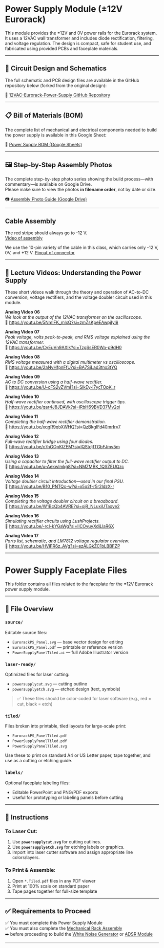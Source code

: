 # Power Supply Module (±12V Eurorack)

This module provides the ±12V and 0V power rails for the Eurorack system. It uses a 12VAC wall transformer and includes diode rectification, filtering, and voltage regulation. The design is compact, safe for student use, and fabricated using provided PCBs and faceplate materials.

---

## 🔧 Circuit Design and Schematics

The full schematic and PCB design files are available in the GitHub repository below (forked from the original design):

🔗 [12VAC-Eurorack-Power-Supply GitHub Repository](https://github.com/elandahl/12VAC-Eurorack-Power-Supply)

---

## 📋 Bill of Materials (BOM)

The complete list of mechanical and electrical components needed to build the power supply is available in this Google Sheet:

🔗 [Power Supply BOM (Google Sheets)](https://docs.google.com/spreadsheets/d/1b7PbrOKhUk41_MeSXmjowOyH94EjLhygskHuN2ZA3W4/edit?usp=sharing)

---

## 🖼️ Step-by-Step Assembly Photos

The complete step-by-step photo series showing the build process—with commentary—is available on Google Drive.  
Please make sure to view the photos **in filename order**, not by date or size.

📷 [Assembly Photo Guide (Google Drive)](https://drive.google.com/drive/folders/1MFKs9yY7JbWpQMuoOoF2VS_3eF_-2qRc?usp=sharing)


---
## Cable Assembly

The red stripe should always go to -12 V.  
[Video of assembly](https://youtu.be/VU46qr5E5Zo?si=FZeEVR2H-ak2IcmH&t=1308)

We use the 10-pin variety of the cable in this class, which carries only -12 V, 0V, and +12 V.
[Pinout of connector](https://www.davidhaillant.com/how-to-link-16-pin-eurorack-power-connector-to-10-pin-connector/)

---

## 🎥 Lecture Videos: Understanding the Power Supply

These short videos walk through the theory and operation of AC-to-DC conversion, voltage rectifiers, and the voltage doubler circuit used in this module.

**Analog Video 06**  
*We look at the output of the 12VAC transformer on the oscilloscope.*  
🔗 https://youtu.be/5NmIFK_mlxQ?si=zmZsKpeEAwpjIyl9

**Analog Video 07**  
*Peak voltage, volts peak-to-peak, and RMS voltage explained using the 12VAC transformer.*  
🔗 https://youtu.be/CyEuVn9AXIk?si=TzgSsER0Wa-p9dH0

**Analog Video 08**  
*RMS voltage measured with a digital multimeter vs oscilloscope.*  
🔗 https://youtu.be/2aNvHfpnFfU?si=BA7SiLad3tnx3tYQ

**Analog Video 09**  
*AC to DC conversion using a half-wave rectifier.*  
🔗 https://youtu.be/U-cFS2vZVmI?si=SlkEy-i7ycTOpK_r

**Analog Video 10**  
*Half-wave rectifier continued, with oscilloscope trigger tips.*  
🔗 https://youtu.be/qar4J8JDAVk?si=iRbH69BVD37Mv2oi

**Analog Video 11**  
*Completing the half-wave rectifier demonstration.*  
🔗 https://youtu.be/xqgR9qbXWHQ?si=QzBkgIFd40mrIrv7

**Analog Video 12**  
*Full-wave rectifier bridge using four diodes.*  
🔗 https://youtu.be/c7nGOpKIZEM?si=IQStdjfTGbFJmv5m

**Analog Video 13**  
*Using a capacitor to filter the full-wave rectifier output to DC.*  
🔗 https://youtu.be/u-AekwImkg8?si=NMZMBK_1QSZEUQzc

**Analog Video 14**  
*Voltage doubler circuit introduction—used in our final PSU.*  
🔗 https://youtu.be/B10_PNTQc-w?si=x5o2f-r5r2IdzX-r

**Analog Video 15**  
*Completing the voltage doubler circuit on a breadboard.*  
🔗 https://youtu.be/W1BcQb4AVRE?si=ojR_NLuxiUTaxve2

**Analog Video 16**  
*Simulating rectifier circuits using LushProjects.*  
🔗 https://youtu.be/-rcI-kYGaWg?si=IICOyuyXdiLIaR6X

**Analog Video 17**  
*Parts list, schematic, and LM7812 voltage regulator overview.*  
🔗 https://youtu.be/HViFR6z_AVg?si=ezALGkZC1bLBBFZP

---

# Power Supply Faceplate Files

This folder contains all files related to the faceplate for the ±12V Eurorack power supply module.

---

## 📁 File Overview

### `source/`
Editable source files:
- `EurorackPS_Panel.svg` — base vector design for editing
- `EurorackPS_Panel.pdf` — printable or reference version
- `PowerSupplyPanelTiled.ai` — full Adobe Illustrator version

### `laser-ready/`
Optimized files for laser cutting:
- `powersupplycut.svg` — cutting outline
- `powersupplyetch.svg` — etched design (text, symbols)

> ✅ These files should be color-coded for laser software (e.g., red = cut, black = etch)

### `tiled/`
Files broken into printable, tiled layouts for large-scale print:
- `EurorackPS_PanelTiled.pdf`
- `PowerSupplyPanelTiled.pdf`
- `PowerSupplyPanelTiled.svg`

Use these to print on standard A4 or US Letter paper, tape together, and use as a cutting or etching guide.

### `labels/`
Optional faceplate labeling files:
- Editable PowerPoint and PNG/PDF exports
- Useful for prototyping or labeling panels before cutting

---

## 📐 Instructions

### To Laser Cut:
1. Use **`powersupplycut.svg`** for cutting outlines.
2. Use **`powersupplyetch.svg`** for etching labels or graphics.
3. Import into laser cutter software and assign appropriate line colors/layers.

### To Print & Assemble:
1. Open `*.Tiled.pdf` files in any PDF viewer
2. Print at 100% scale on standard paper
3. Tape pages together for full-size template

---

## ✅ Requirements to Proceed

✅ You must complete this Power Supply Module  
✅ You must also complete the [Mechanical Rack Assembly](../01-mechanical-rack/README.md)  
➡️ before proceeding to build the [White Noise Generator](../03-white-noise-generator/README.md) or [ADSR Module](../04-adsr/README.md)

---


